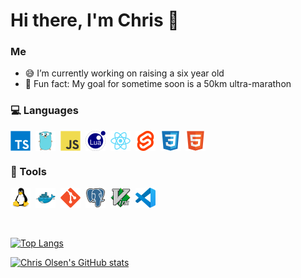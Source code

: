 # Hi there, I'm Chris 👋

### Me
- 😅 I’m currently working on raising a six year old
- 🏃 Fun fact: My goal for sometime soon is a 50km ultra-marathon

### 💻 Languages

<div style="display: flex; gap: 8px">
<img src="https://raw.githubusercontent.com/devicons/devicon/master/icons/typescript/typescript-original.svg" width="32px" alt="Typescript">
<img src="https://raw.githubusercontent.com/devicons/devicon/master/icons/go/go-original.svg" width="32px" alt="Go">
<img src="https://raw.githubusercontent.com/devicons/devicon/master/icons/javascript/javascript-original.svg" width="32px" alt="Javascript">
<img src="https://raw.githubusercontent.com/devicons/devicon/master/icons/lua/lua-original.svg" width="32px" alt="Lua">
<img src="https://raw.githubusercontent.com/devicons/devicon/master/icons/react/react-original.svg" width="32px" alt="React">
<img src="https://raw.githubusercontent.com/devicons/devicon/master/icons/svelte/svelte-original.svg" width="32px" alt="Svelte">
<img src="https://raw.githubusercontent.com/devicons/devicon/master/icons/css3/css3-original.svg" width="32px" alt="CSS3">
<img src="https://raw.githubusercontent.com/devicons/devicon/master/icons/html5/html5-original.svg" width="32px" alt="HTML5">
</div>

### 🧰 Tools
<div style="display: flex; gap: 8px">
<img src="https://raw.githubusercontent.com/devicons/devicon/master/icons/linux/linux-original.svg" width="32px" alt="Linux">
<img src="https://raw.githubusercontent.com/devicons/devicon/master/icons/docker/docker-original.svg" width="32px" alt="Docker">
<img src="https://raw.githubusercontent.com/devicons/devicon/master/icons/git/git-original.svg" width="32px" alt="Git">
<img src="https://raw.githubusercontent.com/devicons/devicon/master/icons/postgresql/postgresql-original.svg" width="32px" alt="Postgresql">
<img src="https://raw.githubusercontent.com/devicons/devicon/master/icons/vim/vim-original.svg" width="32px" alt="Vim">
<img src="https://raw.githubusercontent.com/devicons/devicon/master/icons/vscode/vscode-original.svg" width="32px" alt="VSCode">
</div>

<br/>
<br/>

[![Top Langs](https://github-readme-stats.vercel.app/api/top-langs/?username=chrisolsen&hide=java,ruby)](https://chrisolsen.github.io)

[![Chris Olsen's GitHub stats](https://github-readme-stats.vercel.app/api?username=chrisolsen&show_icons=true&count_private=true)](https://chrisolsen.github.io)

